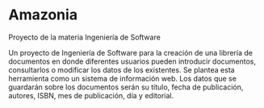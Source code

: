 # Amazonia

Proyecto de la materia Ingeniería de Software

Un proyecto de Ingeniería de Software para la creación de una librería de documentos
en donde diferentes usuarios pueden introducir documentos, consultarlos o modificar los datos de los
existentes. Se plantea esta herramienta como un sistema de información web. Los datos que se
guardarán sobre los documentos serán su título, fecha de publicación, autores, ISBN, mes de
publicación, día y editorial.
